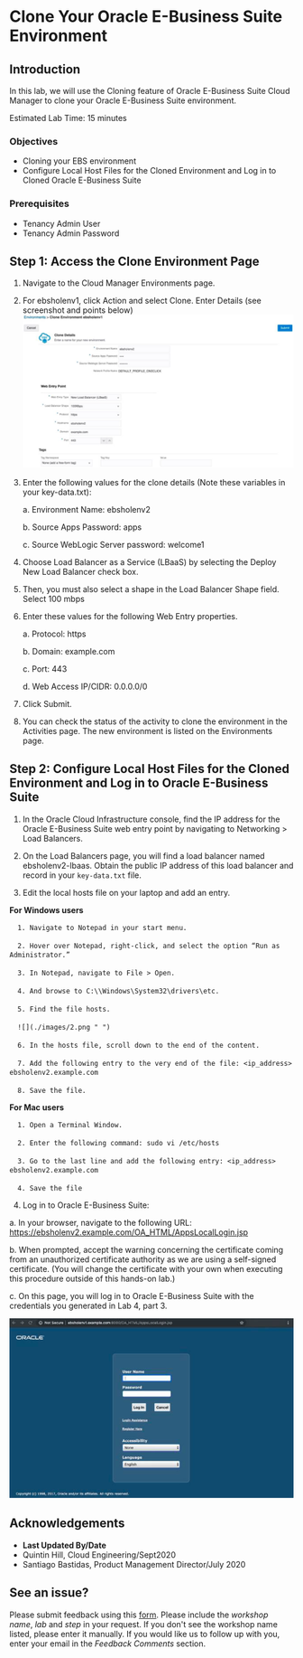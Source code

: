 # Clone Your Oracle E-Business Suite Environment

## Introduction
In this lab, we will use the Cloning feature of Oracle E-Business Suite Cloud Manager to clone your Oracle E-Business Suite environment.

Estimated Lab Time: 15 minutes

### Objectives
* Cloning your EBS environment
* Configure Local Host Files for the Cloned Environment and Log in to Cloned Oracle E-Business Suite

### Prerequisites
* Tenancy Admin User
* Tenancy Admin Password


## **Step 1:** Access the Clone Environment Page

1. Navigate to the Cloud Manager Environments page.

2. For ebsholenv1, click Action and select Clone. Enter Details (see screenshot and points below)
  ![](./images/1.png " ")

3. Enter the following values for the clone details (Note these variables in your key-data.txt):

    a. Environment Name: ebsholenv2

    b. Source Apps Password: apps

    c. Source WebLogic Server password: welcome1

4. Choose Load Balancer as a Service (LBaaS) by selecting the Deploy New Load Balancer check box.

5. Then, you must also select a shape in the Load Balancer Shape field. Select 100 mbps

6. Enter these values for the following Web Entry properties.

    a. Protocol: https

    b. Domain: example.com

    c. Port: 443

    d. Web Access IP/CIDR: 0.0.0.0/0

7. Click Submit.

8. You can check the status of the activity to clone the environment in the Activities page. The new environment is listed on the Environments page.

## **Step 2:** Configure Local Host Files for the Cloned Environment and Log in to Oracle E-Business Suite

1. In the Oracle Cloud Infrastructure console, find the IP address for the Oracle E-Business Suite web entry point by navigating to Networking > Load Balancers.

2. On the Load Balancers page, you will find a load balancer named ebsholenv2-lbaas. Obtain the public IP address of this load balancer and record in your ```key-data.txt``` file.

3. Edit the local hosts file on your laptop and add an entry.

  **For Windows users**

      1. Navigate to Notepad in your start menu.

      2. Hover over Notepad, right-click, and select the option “Run as Administrator.”

      3. In Notepad, navigate to File > Open.

      4. And browse to C:\\Windows\System32\drivers\etc.

      5. Find the file hosts.

      ![](./images/2.png " ")

      6. In the hosts file, scroll down to the end of the content.

      7. Add the following entry to the very end of the file: <ip_address> ebsholenv2.example.com

      8. Save the file.

  **For Mac users**

      1. Open a Terminal Window.

      2. Enter the following command: sudo vi /etc/hosts

      3. Go to the last line and add the following entry: <ip_address> ebsholenv2.example.com

      4. Save the file

4. Log in to Oracle E-Business Suite:

  a. In your browser, navigate to the following URL: https://ebsholenv2.example.com/OA_HTML/AppsLocalLogin.jsp

  b. When prompted, accept the warning concerning the certificate coming from an unauthorized certificate authority as we are using a self-signed certificate. (You will change the certificate with your own when executing this procedure outside of this hands-on lab.)

  c. On this page, you will log in to Oracle E-Business Suite with the credentials you generated in Lab 4, part 3.

  ![](./images/3.png " ")

## Acknowledgements

- **Last Updated By/Date** 
- Quintin Hill, Cloud Engineering/Sept2020
- Santiago Bastidas, Product Management Director/July 2020

## See an issue?
Please submit feedback using this [form](https://apexapps.oracle.com/pls/apex/f?p=133:1:::::P1_FEEDBACK:1). Please include the *workshop name*, *lab* and *step* in your request.  If you don't see the workshop name listed, please enter it manually. If you would like us to follow up with you, enter your email in the *Feedback Comments* section. 
